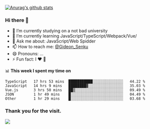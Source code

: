 [![Anurag's github stats](https://github-readme-stats.vercel.app/api?username=gideonsenku)](https://github.com/anuraghazra/github-readme-stats)
### Hi there 👋
- 🔭 I’m currently studying on a not bad university 
- 🌱 I’m currently learning JavaScript/TypeScript/Webpack/Vue/
- 💬 Ask me about: JavaScript/Web Spidder 
- 📫 How to reach me: [@Gideon_Senku](https://t.me/Gideon_Senku)
- 😄 Pronouns: ...
- ⚡ Fun fact: I ❤️ 🎵

📊 **This week I spent my time on**
<!--START_SECTION:waka-->
```text
TypeScript   17 hrs 53 mins  ███████████░░░░░░░░░░░░░░   44.22 % 
JavaScript   14 hrs 9 mins   ████████▓░░░░░░░░░░░░░░░░   35.03 % 
Vue.js       3 hrs 50 mins   ██▒░░░░░░░░░░░░░░░░░░░░░░   09.49 % 
JSON         1 hr 49 mins    █░░░░░░░░░░░░░░░░░░░░░░░░   04.49 % 
Other        1 hr 29 mins    █░░░░░░░░░░░░░░░░░░░░░░░░   03.68 % 
```
<!--END_SECTION:waka-->


### Thank you for the visit.
![](http://profile-counter.glitch.me/gideonsenku/count.svg)
<!--
**GideonSenku/GideonSenku** is a ✨ _special_ ✨ repository because its `README.md` (this file) appears on your GitHub profile.

Here are some ideas to get you started:

- 🔭 I’m currently working on ...
- 🌱 I’m currently learning ...
- 👯 I’m looking to collaborate on ...
- 🤔 I’m looking for help with ...
- 💬 Ask me about ...
- 📫 How to reach me: ...
- 😄 Pronouns: ...
- ⚡ Fun fact: ...
-->
